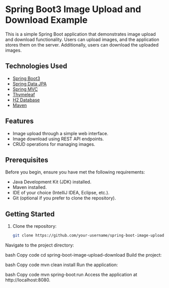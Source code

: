 

# Spring Boot3 Image Upload and Download Example

This is a simple Spring Boot application that demonstrates image upload and download functionality. Users can upload images, and the application stores them on the server. Additionally, users can download the uploaded images.

## Technologies Used

- [Spring Boot3](https://spring.io/projects/spring-boot)
- [Spring Data JPA](https://spring.io/projects/spring-data-jpa)
- [Spring MVC](https://docs.spring.io/spring-framework/docs/current/reference/html/web.html)
- [Thymeleaf](https://www.thymeleaf.org/)
- [H2 Database](https://www.h2database.com/)
- [Maven](https://maven.apache.org/)

## Features

- Image upload through a simple web interface.
- Image download using REST API endpoints.
- CRUD operations for managing images.

## Prerequisites

Before you begin, ensure you have met the following requirements:

- Java Development Kit (JDK) installed.
- Maven installed.
- IDE of your choice (IntelliJ IDEA, Eclipse, etc.).
- Git (optional if you prefer to clone the repository).

## Getting Started

1. Clone the repository:

   ```bash
   git clone https://github.com/your-username/spring-boot-image-upload-download.git
Navigate to the project directory:

bash
Copy code
cd spring-boot-image-upload-download
Build the project:

bash
Copy code
mvn clean install
Run the application:

bash
Copy code
mvn spring-boot:run
Access the application at http://localhost:8080.
